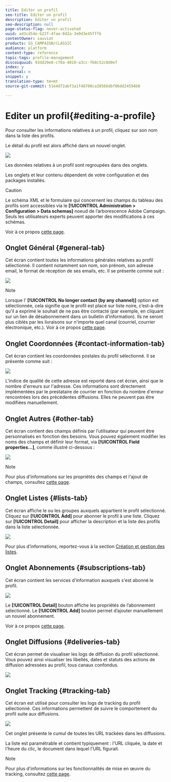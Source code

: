 ```yaml
---
title: Editer un profil
seo-title: Editer un profil
description: Editer un profil
seo-description: null
page-status-flag: never-activated
uuid: ad3cd54e-b22f-4fae-8d2a-3e0d3e45fffb
contentOwner: sauviat
products: SG_CAMPAIGN/CLASSIC
audience: platform
content-type: reference
topic-tags: profile-management
discoiquuid: 93dd29e8-cf0a-4010-a3cc-f68c52c0d9ef
index: y
internal: n
snippet: y
translation-type: tm+mt
source-git-commit: 51e4d72abf3a1f48700ca38566dbf06dd24594b8

---
```



# Editer un profil{#editing-a-profile}

Pour consulter les informations relatives à un profil, cliquez sur son nom dans la liste des profils.

Le détail du profil est alors affiché dans un nouvel onglet.

![](assets/s_user_recipient_edit.png)

Les données relatives à un profil sont regroupées dans des onglets.

Les onglets et leur contenu dépendent de votre configuration et des packages installés.

>[!CAUTION]
>
>Le schéma XML et le formulaire qui concernent les champs du tableau des profils sont accessibles via le **[!UICONTROL Administration > Configuration > Data schemas]** noeud de l’arborescence Adobe Campaign. Seuls les utilisateurs experts peuvent apporter des modifications à ces schémas.
>
>Voir à ce propos [cette page](../../configuration/using/about-schema-edition.md).

## Onglet Général {#general-tab}

Cet écran contient toutes les informations générales relatives au profil sélectionné. Il contient notamment son nom, son prénom, son adresse email, le format de réception de ses emails, etc. Il se présente comme suit :

![](assets/s_ncs_user_profile_general_tab.png)

>[!NOTE]
>
>Lorsque l’ **[!UICONTROL No longer contact (by any channel)]** option est sélectionnée, cela signifie que le profil est placé sur liste noire, c’est-à-dire qu’il a exprimé le souhait de ne pas être contacté (par exemple, en cliquant sur un lien de désabonnement dans un bulletin d’information). Ils ne seront plus ciblés par les livraisons sur n&#39;importe quel canal (courriel, courrier électronique, etc.). Voir à ce propos [cette page](../../delivery/using/understanding-quarantine-management.md).

## Onglet Coordonnées {#contact-information-tab}

Cet écran contient les coordonnées postales du profil sélectionné. Il se présente comme suit :

![](assets/s_ncs_user_profile_details_tab.png)

L&#39;indice de qualité de cette adresse est reporté dans cet écran, ainsi que le nombre d&#39;erreurs sur l&#39;adresse. Ces informations sont directement implémentées par le prestataire de courrier en fonction du nombre d&#39;erreur rencontrées lors des précédentes diffusions. Elles ne peuvent pas être modifiées manuellement.

## Onglet Autres {#other-tab}

Cet écran contient des champs définis par l’utilisateur qui peuvent être personnalisés en fonction des besoins. Vous pouvez également modifier les noms des champs et définir leur format, via **[!UICONTROL Field properties...]**, comme illustré ci-dessous :

![](assets/s_ncs_user_profile_others_tab.png)

>[!NOTE]
>
>Pour plus d&#39;informations sur les propriétés des champs et l&#39;ajout de champs, consultez [cette page](../../configuration/using/new-field-wizard.md).

## Onglet Listes {#lists-tab}

Cet écran affiche le ou les groupes auxquels appartient le profil sélectionné. Cliquez sur **[!UICONTROL Add]** pour abonner le profil à une liste. Cliquez sur **[!UICONTROL Detail]** pour afficher la description et la liste des profils dans la liste sélectionnée.

![](assets/s_ncs_user_profile_groups_tab_details.png)

Pour plus d’informations, reportez-vous à la section [Création et gestion des listes](../../platform/using/creating-and-managing-lists.md).

## Onglet Abonnements {#subscriptions-tab}

Cet écran contient les services d&#39;information auxquels s&#39;est abonné le profil.

![](assets/s_ncs_user_profile_subscript_tab_details.png)

Le **[!UICONTROL Detail]** bouton affiche les propriétés de l’abonnement sélectionné. Le **[!UICONTROL Add]** bouton permet d’ajouter manuellement un nouvel abonnement.

Voir à ce propos [cette page](../../delivery/using/managing-subscriptions.md).

## Onglet Diffusions {#deliveries-tab}

Cet écran permet de visualiser les logs de diffusion du profil sélectionné. Vous pouvez ainsi visualiser les libellés, dates et statuts des actions de diffusion adressées au profil, tous canaux confondus.

![](assets/s_ncs_user_profile_delivery_tab.png)

## Onglet Tracking {#tracking-tab}

Cet écran est utilisé pour consulter les logs de tracking du profil sélectionné. Ces informations permettent de suivre le comportement du profil suite aux diffusions.

![](assets/s_ncs_user_profile_tracking_tab.png)

Cet onglet présente le cumul de toutes les URL trackées dans les diffusions.

La liste est paramétrable et contient typiquement : l&#39;URL cliquée, la date et l&#39;heure du clic, le document dans lequel l&#39;URL figurait.

>[!NOTE]
>
>Pour plus d&#39;informations sur les fonctionnalités de mise en œuvre du tracking, consultez [cette page](../../delivery/using/monitoring-a-delivery.md).

